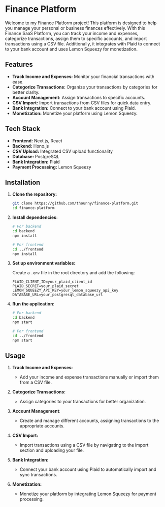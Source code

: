 # Finance Platform

Welcome to my Finance Platform project! This platform is designed to help you manage your personal or business finances effectively. With this Finance SaaS Platform, you can track your income and expenses, categorize transactions, assign them to specific accounts, and import transactions using a CSV file. Additionally, it integrates with Plaid to connect to your bank account and uses Lemon Squeezy for monetization.

## Features

- **Track Income and Expenses:** Monitor your financial transactions with ease.
- **Categorize Transactions:** Organize your transactions by categories for better clarity.
- **Account Management:** Assign transactions to specific accounts.
- **CSV Import:** Import transactions from CSV files for quick data entry.
- **Bank Integration:** Connect to your bank account using Plaid.
- **Monetization:** Monetize your platform using Lemon Squeezy.

## Tech Stack

- **Frontend:** Next.js, React
- **Backend:** Hono.js
- **CSV Upload:** Integrated CSV upload functionality
- **Database:** PostgreSQL
- **Bank Integration:** Plaid
- **Payment Processing:** Lemon Squeezy

## Installation

1. **Clone the repository:**

   ```bash
   git clone https://github.com/thounny/finance-platform.git
   cd finance-platform
   ```

2. **Install dependencies:**

   ```bash
   # For backend
   cd backend
   npm install

   # For frontend
   cd ../frontend
   npm install
   ```

3. **Set up environment variables:**

   Create a `.env` file in the root directory and add the following:

   ```env
   PLAID_CLIENT_ID=your_plaid_client_id
   PLAID_SECRET=your_plaid_secret
   LEMON_SQUEEZY_API_KEY=your_lemon_squeezy_api_key
   DATABASE_URL=your_postgresql_database_url
   ```

4. **Run the application:**

   ```bash
   # For backend
   cd backend
   npm start

   # For frontend
   cd ../frontend
   npm start
   ```

## Usage

1. **Track Income and Expenses:**

   - Add your income and expense transactions manually or import them from a CSV file.

2. **Categorize Transactions:**

   - Assign categories to your transactions for better organization.

3. **Account Management:**

   - Create and manage different accounts, assigning transactions to the appropriate accounts.

4. **CSV Import:**

   - Import transactions using a CSV file by navigating to the import section and uploading your file.

5. **Bank Integration:**

   - Connect your bank account using Plaid to automatically import and sync transactions.

6. **Monetization:**
   - Monetize your platform by integrating Lemon Squeezy for payment processing.

